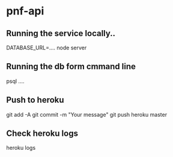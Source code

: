 # pnf-api

## Running the service locally..

DATABASE_URL=.... node server

## Running the db form cmmand line

psql ....

## Push to heroku

git add -A
git commit -m "Your message"
git push heroku master

## Check heroku logs

heroku logs
